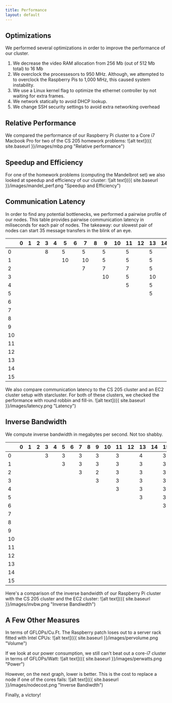 ```yaml
---
title: Performance
layout: default
---
```


## Optimizations
We performed several optimizations in order to improve the performance of our cluster.
1. We decrease the video RAM allocation from 256 Mb (out of 512 Mb total) to 16 Mb
2. We overclock the processesors to 950 MHz. Although, we attempted to to overclock the Raspberry Pis to 1,000 MHz, this caused system instability.
3. We use a Linux kernel flag to optimize the ethernet controller by not waiting for extra frames.
4. We network statically to avoid DHCP lookup.
5. We change SSH security settings to avoid extra networking overhead

## Relative Performance
We compared the performance of our Raspberry Pi cluster to a Core i7 Macbook Pro for two of the CS 205 homework problems:
![alt text]({{ site.baseurl }}/images/mbp.png "Relative performance")

## Speedup and Efficiency
For one of the homework problems (computing the Mandelbrot set) we also looked at speedup and efficiency of our cluster:
![alt text]({{ site.baseurl }}/images/mandel_perf.png "Speedup and Efficiency")

## Communication Latency
In order to find any potential bottlenecks, we performed a pairwise profile of our
nodes.
This table provides pairwise communication latency in miliseconds for each pair of nodes.
The takeaway: our slowest pair of nodes can start 35 message transfers in the blink of an eye.

| |0|1|2|3|4|5|6|7|8|9|10|11|12|13|14|15|
|---|---|---|---|---|---|---|---|---|---|---|---|---|---|---|---|---|
|0|| ||8||5||5||5||5||5||5||5||5||5||5||5||5||7||5|
|1|| || ||10||10||5||5||5||6||5||5||10||7||10||5||5||5|
|2|| || || ||7||7||7||5||5||5||5||5||8||10||7||10||5|
|3|| || || || ||10||5||10||5||10||10||7||7||10||5||5||5|
|4|| || || || || ||5||5||10||5||5||10||10||5||5||5||7|
|5|| || || || || || ||5||5||10||8||5||5||5||5||5||10|
|6|| || || || || || || ||5||10||10||10||5||5||5||10||5|
|7|| || || || || || || || ||8||10||7||9||8||10||7||5|
|8|| || || || || || || || || ||5||5||5||5||10||5||5|
|9|| || || || || || || || || || ||7||5||5||8||5||5|
|10|| || || || || || || || || || || ||8||5||6||7||5|
|11|| || || || || || || || || || || || ||5||6||5||5|
|12|| || || || || || || || || || || || || ||5||5||7|
|13|| || || || || || || || || || || || || || ||10||8|
|14|| || || || || || || || || || || || || || || ||5|
|15|| || || || || || || || || || || || || || || || |

We also compare communication latency to the CS 205 cluster and an EC2 cluster setup with starcluster. For both of these clusters, we checked the performance with round robbin and fill-in.
![alt text]({{ site.baseurl }}/images/latency.png "Latency")

## Inverse Bandwidth
We compute inverse bandwidth in megabytes per second. Not too shabby.

| |0|1|2|3|4|5|6|7|8|9|10|11|12|13|14|15|
|---|---|---|---|---|---|---|---|---|---|---|---|---|---|---|---|---|
|0|| ||3||3||3||3||3||4||3||3||3||3||3||3||3||3||3|
|1|| || ||3||3||3||3||3||3||3||3||3||3||2||3||3||3|
|2|| || || ||3||2||3||3||3||3||3||4||3||3||3||3||3|
|3|| || || || ||3||3||3||3||3||3||3||3||3||3||3||3|
|4|| || || || || ||3||3||3||3||3||3||3||3||3||3||3|
|5|| || || || || || ||3||3||3||3||3||3||3||3||3||3|
|6|| || || || || || || ||3||3||5||3||3||3||3||3||3|
|7|| || || || || || || || ||3||3||3||3||3||2||3||3|
|8|| || || || || || || || || ||3||3||3||3||3||3||2|
|9|| || || || || || || || || || ||3||3||3||3||3||3|
|10|| || || || || || || || || || || ||3||3||3||3||2|
|11|| || || || || || || || || || || || ||3||3||3||3|
|12|| || || || || || || || || || || || || ||3||3||3|
|13|| || || || || || || || || || || || || || ||3||3|
|14|| || || || || || || || || || || || || || || ||3|
|15|| || || || || || || || || || || || || || || || |

Here's a comparison of the inverse bandwidth of our Raspberry Pi cluster with the CS 205 cluster and the EC2 cluster:
![alt text]({{ site.baseurl }}/images/invbw.png "Inverse Bandiwdth")

## A Few Other Measures
In terms of GFLOPs/Cu.Ft. The Raspberry patch loses out to a server rack fitted with Intel CPUs:
![alt text]({{ site.baseurl }}/images/pervolume.png "Volume")

If we look at our power consumption, we still can't beat out a core-i7 cluster in terms of GFLOPs/Watt:
![alt text]({{ site.baseurl }}/images/perwatts.png "Power")

However, on the next graph, lower is better. This is the cost to replace a node if one of the cores fails:
![alt text]({{ site.baseurl }}/images/nodecost.png "Inverse Bandiwdth")

Finally, a victory!